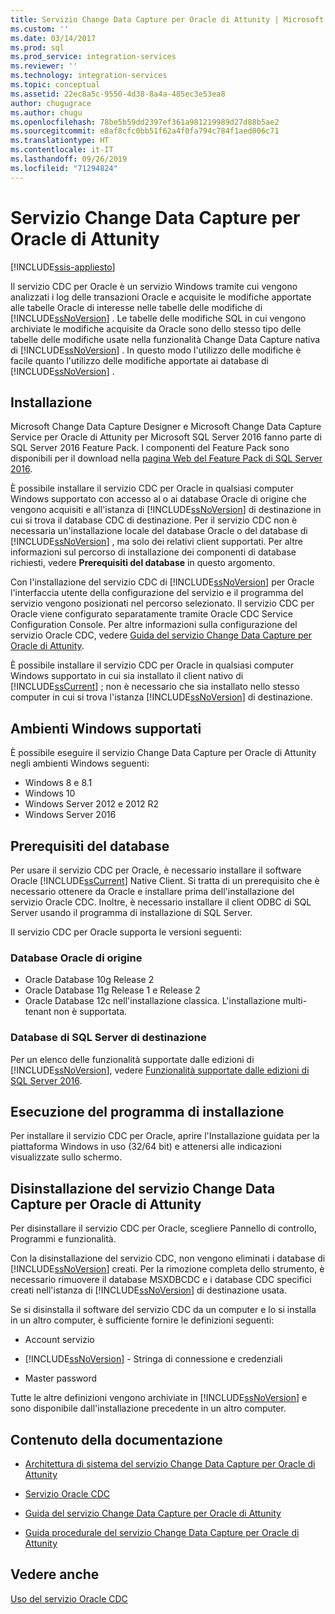 ```yaml
---
title: Servizio Change Data Capture per Oracle di Attunity | Microsoft Docs
ms.custom: ''
ms.date: 03/14/2017
ms.prod: sql
ms.prod_service: integration-services
ms.reviewer: ''
ms.technology: integration-services
ms.topic: conceptual
ms.assetid: 22ec8a5c-9550-4d38-8a4a-485ec3e53ea8
author: chugugrace
ms.author: chugu
ms.openlocfilehash: 78be5b59dd2397ef361a981219989d27d88b5ae2
ms.sourcegitcommit: e8af8cfc0bb51f62a4f0fa794c784f1aed006c71
ms.translationtype: HT
ms.contentlocale: it-IT
ms.lasthandoff: 09/26/2019
ms.locfileid: "71294824"
---
```

# <a name="change-data-capture-service-for-oracle-by-attunity"></a>Servizio Change Data Capture per Oracle di Attunity

[!INCLUDE[ssis-appliesto](../../includes/ssis-appliesto-ssvrpluslinux-asdb-asdw-xxx.md)]


  Il servizio CDC per Oracle è un servizio Windows tramite cui vengono analizzati i log delle transazioni Oracle e acquisite le modifiche apportate alle tabelle Oracle di interesse nelle tabelle delle modifiche di [!INCLUDE[ssNoVersion](../../includes/ssnoversion-md.md)] . Le tabelle delle modifiche SQL in cui vengono archiviate le modifiche acquisite da Oracle sono dello stesso tipo delle tabelle delle modifiche usate nella funzionalità Change Data Capture nativa di [!INCLUDE[ssNoVersion](../../includes/ssnoversion-md.md)] . In questo modo l'utilizzo delle modifiche è facile quanto l'utilizzo delle modifiche apportate ai database di [!INCLUDE[ssNoVersion](../../includes/ssnoversion-md.md)] .  
  
## <a name="installation"></a>Installazione  

Microsoft Change Data Capture Designer e Microsoft Change Data Capture Service per Oracle di Attunity per Microsoft SQL Server 2016 fanno parte di SQL Server 2016 Feature Pack. I componenti del Feature Pack sono disponibili per il download nella [pagina Web del Feature Pack di SQL Server 2016](https://go.microsoft.com/fwlink/?LinkId=746297).
  
 È possibile installare il servizio CDC per Oracle in qualsiasi computer Windows supportato con accesso al o ai database Oracle di origine che vengono acquisiti e all'istanza di [!INCLUDE[ssNoVersion](../../includes/ssnoversion-md.md)] di destinazione in cui si trova il database CDC di destinazione. Per il servizio CDC non è necessaria un'installazione locale del database Oracle o del database di [!INCLUDE[ssNoVersion](../../includes/ssnoversion-md.md)] , ma solo dei relativi client supportati. Per altre informazioni sul percorso di installazione dei componenti di database richiesti, vedere **Prerequisiti del database** in questo argomento.  
  
 Con l'installazione del servizio CDC di [!INCLUDE[ssNoVersion](../../includes/ssnoversion-md.md)] per Oracle l'interfaccia utente della configurazione del servizio e il programma del servizio vengono posizionati nel percorso selezionato. Il servizio CDC per Oracle viene configurato separatamente tramite Oracle CDC Service Configuration Console. Per altre informazioni sulla configurazione del servizio Oracle CDC, vedere [Guida del servizio Change Data Capture per Oracle di Attunity](../../integration-services/change-data-capture/change-data-capture-service-for-oracle-by-attunity-f1-help.md).  
  
 È possibile installare il servizio CDC per Oracle in qualsiasi computer Windows supportato in cui sia installato il client nativo di [!INCLUDE[ssCurrent](../../includes/sscurrent-md.md)] ; non è necessario che sia installato nello stesso computer in cui si trova l'istanza [!INCLUDE[ssNoVersion](../../includes/ssnoversion-md.md)] di destinazione.  
  
## <a name="supported-windows-environments"></a>Ambienti Windows supportati  
 È possibile eseguire il servizio Change Data Capture per Oracle di Attunity negli ambienti Windows seguenti:  
  
-   Windows 8 e 8.1  
-   Windows 10  
-   Windows Server 2012 e 2012 R2
-   Windows Server 2016
  
## <a name="database-prerequisites"></a>Prerequisiti del database  
 Per usare il servizio CDC per Oracle, è necessario installare il software Oracle [!INCLUDE[ssCurrent](../../includes/sscurrent-md.md)] Native Client. Si tratta di un prerequisito che è necessario ottenere da Oracle e installare prima dell'installazione del servizio Oracle CDC. Inoltre, è necessario installare il client ODBC di SQL Server usando il programma di installazione di SQL Server.  
  
 Il servizio CDC per Oracle supporta le versioni seguenti:  
  
### <a name="source-oracle-database"></a>Database Oracle di origine  
  
-   Oracle Database 10g Release 2
-   Oracle Database 11g Release 1 e Release 2
-   Oracle Database 12c nell'installazione classica. L'installazione multi-tenant non è supportata.  
  
### <a name="target-sql-server-database"></a>Database di SQL Server di destinazione  
 Per un elenco delle funzionalità supportate dalle edizioni di [!INCLUDE[ssNoVersion](../../includes/ssnoversion-md.md)], vedere [Funzionalità supportate dalle edizioni di SQL Server 2016](~/sql-server/editions-and-supported-features-for-sql-server-2016.md).  
  
## <a name="running-the-installation-program"></a>Esecuzione del programma di installazione  
 Per installare il servizio CDC per Oracle, aprire l'Installazione guidata per la piattaforma Windows in uso (32/64 bit) e attenersi alle indicazioni visualizzate sullo schermo.  
  
## <a name="uninstalling-change-data-capture-service-for-oracle-by-attunity"></a>Disinstallazione del servizio Change Data Capture per Oracle di Attunity  
 Per disinstallare il servizio CDC per Oracle, scegliere Pannello di controllo, Programmi e funzionalità.  
  
 Con la disinstallazione del servizio CDC, non vengono eliminati i database di [!INCLUDE[ssNoVersion](../../includes/ssnoversion-md.md)] creati. Per la rimozione completa dello strumento, è necessario rimuovere il database MSXDBCDC e i database CDC specifici creati nell'istanza di [!INCLUDE[ssNoVersion](../../includes/ssnoversion-md.md)] di destinazione usata.  
  
 Se si disinstalla il software del servizio CDC da un computer e lo si installa in un altro computer, è sufficiente fornire le definizioni seguenti:  
  
-   Account servizio  
  
-   [!INCLUDE[ssNoVersion](../../includes/ssnoversion-md.md)] - Stringa di connessione e credenziali  
  
-   Master password  
  
 Tutte le altre definizioni vengono archiviate in [!INCLUDE[ssNoVersion](../../includes/ssnoversion-md.md)] e sono disponibile dall'installazione precedente in un altro computer.  
  
## <a name="in-this-documentation"></a>Contenuto della documentazione  
  
-   [Architettura di sistema del servizio Change Data Capture per Oracle di Attunity](../../integration-services/change-data-capture/change-data-capture-service-for-oracle-by-attunity-system-architecture.md)  
  
-   [Servizio Oracle CDC](../../integration-services/change-data-capture/the-oracle-cdc-service.md)  
  
-   [Guida del servizio Change Data Capture per Oracle di Attunity](../../integration-services/change-data-capture/change-data-capture-service-for-oracle-by-attunity-f1-help.md)  
  
-   [Guida procedurale del servizio Change Data Capture per Oracle di Attunity](../../integration-services/change-data-capture/change-data-capture-service-for-oracle-by-attunity-how-to-guide.md)  
  
## <a name="see-also"></a>Vedere anche  
 [Uso del servizio Oracle CDC](../../integration-services/change-data-capture/working-with-the-oracle-cdc-service.md)  
  
  
